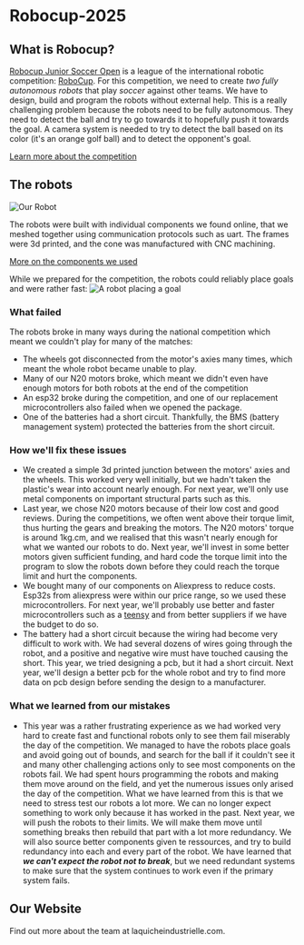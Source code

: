 # Robocup-2025


## What is Robocup?
[Robocup Junior Soccer Open](https://junior.robocup.org/soccer/) is a league of the international robotic competition: [RoboCup](https://robocup.org).
For this competition, we need to create _two fully autonomous robots_ that play _soccer_ against other teams. We have to design, build and program the robots without external help. This is a really challenging problem because the robots need to be fully autonomous. They need to detect the ball and try to go towards it to hopefully push it towards the goal. A camera system is needed to try to detect the ball based on its color (it's an orange golf ball) and to detect the opponent's goal.

[Learn more about the competition](https://robocup-junior.github.io/soccer-rules/master/rules.html)

## The robots
![Our Robot](../media/spinning.gif)

The robots were built with individual components we found online, that we meshed together using communication protocols such as uart. The frames were 3d printed, and the cone was manufactured with CNC machining.

[More on the components we used](./components.md)

While we prepared for the competition, the robots could reliably place goals and were rather fast:
![A robot placing a goal](../media/goal.gif)

### What failed
The robots broke in many ways during the national competition which meant we couldn't play for many of the matches:
- The wheels got disconnected from the motor's axies many times, which meant the whole robot became unable to play.
- Many of our N20 motors broke, which meant we didn't even have enough motors for both robots at the end of the competition
- An esp32 broke during the competition, and one of our replacement microcontrollers also failed when we opened the package.
- One of the batteries had a short circuit. Thankfully, the BMS (battery management system) protected the batteries from the short circuit. 

### How we'll fix these issues
- We created a simple 3d printed junction between the motors' axies and the wheels. This worked very well initially, but we hadn't taken the plastic's wear into account nearly enough. For next year, we'll only use metal components on important structural parts such as this.
- Last year, we chose N20 motors because of their low cost and good reviews. During the competitions, we often went above their torque limit, thus hurting the gears and breaking the motors. The N20 motors' torque is around 1kg.cm, and we realised that this wasn't nearly enough for what we wanted our robots to do. Next year, we'll invest in some better motors given sufficient funding, and hard code the torque limit into the program to slow the robots down before they could reach the torque limit and hurt the components.
- We bought many of our components on Aliexpress to reduce costs. Esp32s from aliexpress were within our price range, so we used these microcontrollers. For next year, we'll probably use better and faster microcontrollers such as a [teensy](https://www.sparkfun.com/development-boards/microcontrollers/teensy.html) and from better suppliers if we have the budget to do so.
- The battery had a short circuit because the wiring had become very difficult to work with. We had several dozens of wires going through the robot, and a positive and negative wire must have touched causing the short. This year, we tried designing a pcb, but it had a short circuit. Next year, we'll design a better pcb for the whole robot and try to find more data on pcb design before sending the design to a manufacturer.

### What we learned from our mistakes
- This year was a rather frustrating experience as we had worked very hard to create fast and functional robots only to see them fail miserably the day of the competition. We managed to have the robots place goals and avoid going out of bounds, and search for the ball if it couldn't see it and many other challenging actions only to see most components on the robots fail. We had spent hours programming the robots and making them move around on the field, and yet the numerous issues only arised the day of the competition. What we have learned from this is that we need to stress test our robots a lot more. We can no longer expect something to work only because it has worked in the past. Next year, we will push the robots to their limits. We will make them move until something breaks then rebuild that part with a lot more redundancy. We will also source better components given te ressources, and try to build redundancy into each and every part of the robot. We have learned that ___we can't expect the robot not to break___, but we need redundant systems to make sure that the system continues to work even if the primary system fails.

## Our Website
Find out more about the team at laquicheindustrielle.com.
